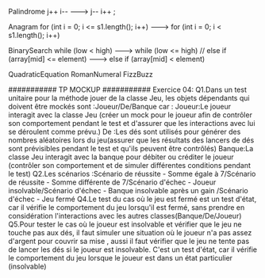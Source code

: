 Palindrome   j++  i--  --->  j--  i++ ;


Anagram       for (int i = 0; i <= s1.length(); i++)   ---> for (int i = 0; i < s1.length(); i++)


BinarySearch  while (low < high)  --->  while (low <= high) //  else if (array[mid] <= element) --->   else if (array[mid] < element)


QuadraticEquation
RomanNumeral
FizzBuzz

########### TP MOCKUP ###########
Exercice 04:
Q1.Dans un test unitaire pour la méthode jouer de la classe Jeu, les objets dépendants qui doivent être mockés sont :Joueur/De/Banque car :
Joueur:Le joueur interagit avec la classe Jeu (créer un mock pour le joueur afin de contrôler son comportement pendant le test et d'assurer que les interactions avec lui se déroulent comme prévu.)
De :Les dés sont utilisés pour générer des nombres aléatoires lors du jeu(assurer que les résultats des lancers de dés sont prévisibles pendant le test et qu'ils peuvent être contrôlés)
Banque:La classe Jeu interagit avec la banque pour débiter ou créditer le joueur (contrôler son comportement et de simuler différentes conditions pendant le test)
Q2.Les scénarios :Scénario de réussite - Somme égale à 7/Scénario de réussite - Somme différente de 7/Scénario d'échec - Joueur insolvable/Scénario d'échec - Banque insolvable après un gain /Scénario d'échec - Jeu fermé
Q4.Le test du cas où le jeu est fermé est un test d'état, car il vérifie  le comportement du jeu lorsqu'il  est fermé, sans prendre en considération l'interactions avec les autres classes(Banque/De/Joueur)
Q5.Pour tester le cas où le joueur est insolvable et vérifier que le jeu ne touche pas aux dés, il faut simuler une situation où le joueur n'a pas assez d'argent pour couvrir sa mise , aussi il faut vérifier que le jeu ne tente pas de lancer les dés si le joueur est insolvable. C'est un test d'état, car il vérifie le comportement du jeu lorsque le joueur est dans un état particulier (insolvable)




